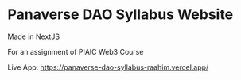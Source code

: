 # Panaverse DAO Syllabus Website

Made in NextJS

For an assignment of PIAIC Web3 Course

Live App: https://panaverse-dao-syllabus-raahim.vercel.app/
